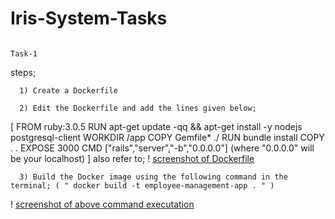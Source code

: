 # Iris-System-Tasks

                                                                      Task-1

steps;

      1) Create a Dockerfile

      2) Edit the Dockerfile and add the lines given below;

[
FROM ruby:3.0.5
RUN apt-get update -qq && apt-get install -y nodejs postgresql-client
WORKDIR /app
COPY Gemfile* ./
RUN bundle install
COPY . .
EXPOSE 3000
CMD ["rails","server","-b","0.0.0.0"] (where "0.0.0.0" will be your localhost)
  ]
also refer to; ! [ screenshot of Dockerfile ](./images/Dockerfile.png "Dockerfile")

      3) Build the Docker image using the following command in the terminal; ( " docker build -t employee-management-app . " )
! [ screenshot of above command executation ](./images/1.png "screenshot-1")
